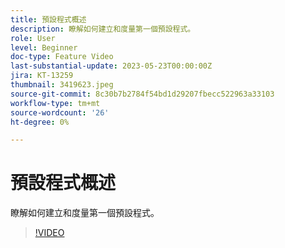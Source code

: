 ```yaml
---
title: 預設程式概述
description: 瞭解如何建立和度量第一個預設程式。
role: User
level: Beginner
doc-type: Feature Video
last-substantial-update: 2023-05-23T00:00:00Z
jira: KT-13259
thumbnail: 3419623.jpeg
source-git-commit: 8c30b7b2784f54bd1d29207fbecc522963a33103
workflow-type: tm+mt
source-wordcount: '26'
ht-degree: 0%

---
```



# 預設程式概述

瞭解如何建立和度量第一個預設程式。

>[!VIDEO](https://video.tv.adobe.com/v/3419623/?learn=on)
